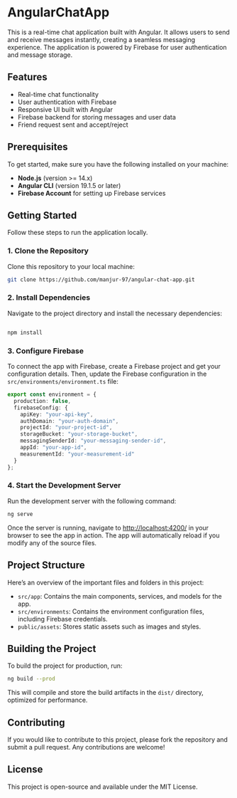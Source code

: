 # AngularChatApp

This is a real-time chat application built with Angular. It allows users to send and receive messages instantly, creating a seamless messaging experience. The application is powered by Firebase for user authentication and message storage.

## Features

- Real-time chat functionality
- User authentication with Firebase
- Responsive UI built with Angular
- Firebase backend for storing messages and user data
- Friend request sent and accept/reject

## Prerequisites

To get started, make sure you have the following installed on your machine:

- **Node.js** (version >= 14.x)
- **Angular CLI** (version 19.1.5 or later)
- **Firebase Account** for setting up Firebase services

## Getting Started

Follow these steps to run the application locally.

### 1. Clone the Repository

Clone this repository to your local machine:

```bash
git clone https://github.com/manjur-97/angular-chat-app.git
```

### 2. Install Dependencies

Navigate to the project directory and install the necessary dependencies:

```bash

npm install
```

### 3. Configure Firebase

To connect the app with Firebase, create a Firebase project and get your configuration details. Then, update the Firebase configuration in the `src/environments/environment.ts` file:

```typescript
export const environment = {
  production: false,
  firebaseConfig: {
    apiKey: "your-api-key",
    authDomain: "your-auth-domain",
    projectId: "your-project-id",
    storageBucket: "your-storage-bucket",
    messagingSenderId: "your-messaging-sender-id",
    appId: "your-app-id",
    measurementId: "your-measurement-id"
  }
};
```

### 4. Start the Development Server

Run the development server with the following command:

```bash
ng serve
```

Once the server is running, navigate to [http://localhost:4200/](http://localhost:4200/) in your browser to see the app in action. The app will automatically reload if you modify any of the source files.

## Project Structure

Here’s an overview of the important files and folders in this project:

- `src/app`: Contains the main components, services, and models for the app.
- `src/environments`: Contains the environment configuration files, including Firebase credentials.
- `public/assets`: Stores static assets such as images and styles.

## Building the Project

To build the project for production, run:

```bash
ng build --prod
```

This will compile and store the build artifacts in the `dist/` directory, optimized for performance.



## Contributing

If you would like to contribute to this project, please fork the repository and submit a pull request. Any contributions are welcome!

## License

This project is open-source and available under the MIT License.
